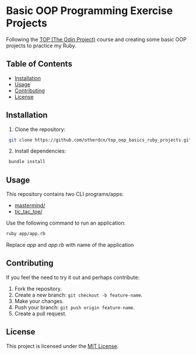 # Basic OOP Programming Exercise Projects
Following the [TOP (The Odin Project)](https://www.theodinproject.com/paths/full-stack-ruby-on-rails/courses/ruby#object-oriented-programming-basics) course and creating some basic OOP projects to practice my Ruby.

## Table of Contents
- [Installation](#installation)
- [Usage](#usage)
- [Contributing](#contributing)
- [License](#license)

## Installation
1. Clone the repository:
```bash
 git clone https://github.com/otherdcn/top_oop_basics_ruby_projects.git
```

2. Install dependencies:
```bash
 bundle install
 ```

## Usage
This repository contains two CLI programs/apps:
- [mastermind/](mastermind/)
- [tic_tac_toe/](tic_tac_toe/)

Use the following command to run an application:
```bash
ruby app/app.rb
```
Replace _app_ and _app.rb_ with name of the application

## Contributing
If you feel the need to try it out and perhaps contribute:
1. Fork the repository.
2. Create a new branch: `git checkout -b feature-name`.
3. Make your changes.
4. Push your branch: `git push origin feature-name`.
5. Create a pull request.

 ## License
 This project is licensed under the [MIT License](LICENSE).


